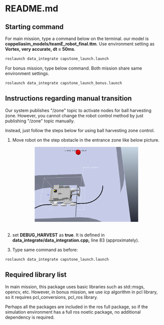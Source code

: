 # README.md

## Starting command

For main mission, type a command below on the terminal. our model is **coppeliasim_models/teamE_robot_final.ttm**. Use environment setting as **Vortex, very accurate, dt = 50ms**. 

```bash
roslaunch data_integrate capstone_launch.launch
```

For bonus mission, type below command. Both mission share same environment settings.

```bash
roslaunch data_integrate capstone_launch_bonus.launch
```

## Instructions regarding manual transition

Our system publishes "/zone" topic to activate nodes for ball harvesting zone. However, you cannot change the robot control method by just publishing "/zone" topic manually.

Instead, just follow the steps below for using ball harvesting zone control.

1. Move robot on the step obstacle in the entrance zone like below picture. 
    <p align="center"><img src="harvest_debug_img.png" width="70%" /><br><br></p>

2. set **DEBUG_HARVEST** as **true**. It is defined in **data_integrate/data_integration.cpp,** line 83 (approximately).
3. Type same command as before: 

```bash
roslaunch data_integrate capstone_launch.launch
```

## Required library list

In main mission, this package uses basic libraries such as std::msgs, opencv, etc. However, in bonus mission, we use icp algorithm in pcl library, so it requires pcl_conversions, pcl_ros library.

Perhaps all the packages are included in the ros full package, so if the simulation environment has a full ros noetic package, no additional dependency is required.
